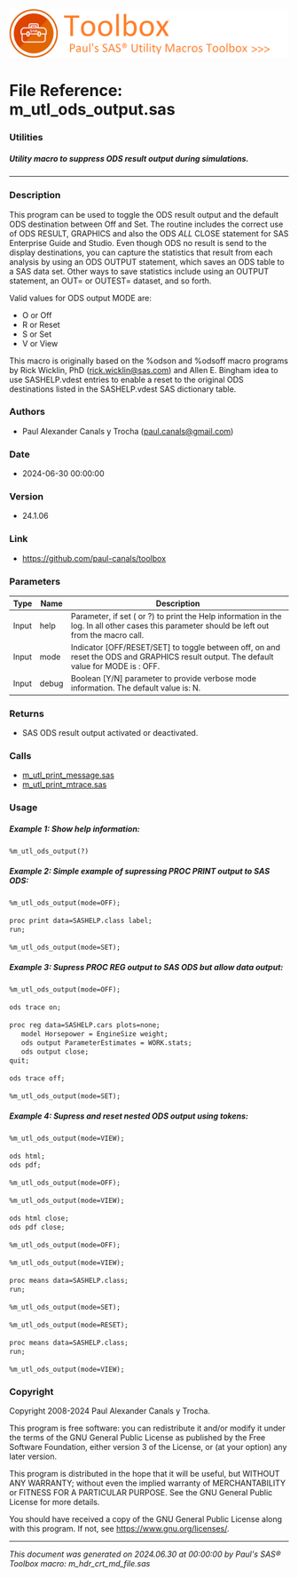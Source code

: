 ![../../misc/images/doc_header.png](../../misc/images/doc_header.png)
# 
# File Reference: m_utl_ods_output.sas

### Utilities

##### Utility macro to suppress ODS result output during simulations.

***

### Description
This program can be used to toggle the ODS result output and the default ODS destination between Off and Set. The routine includes the correct use of ODS RESULT, GRAPHICS and also the ODS _ALL_ CLOSE statement for SAS Enterprise Guide and Studio. Even though ODS no result is send to the display destinations, you can capture the statistics that result from each analysis by using an ODS OUTPUT statement, which saves an ODS table to a SAS data set. Other ways to save statistics include using an OUTPUT statement, an OUT= or OUTEST= dataset, and so forth.

 Valid values for ODS output MODE are:

- O or Off
- R or Reset
- S or Set
- V or View

 This macro is originally based on the %odson and %odsoff macro programs by Rick Wicklin, PhD (rick.wicklin@sas.com) and Allen E. Bingham idea to use SASHELP.vdest entries to enable a reset to the original ODS destinations listed in the SASHELP.vdest SAS dictionary table.



### Authors
* Paul Alexander Canals y Trocha (paul.canals@gmail.com)

### Date
* 2024-06-30 00:00:00

### Version
* 24.1.06

### Link
* https://github.com/paul-canals/toolbox

### Parameters
| Type | Name | Description |
| ---- | ---- | ----------- |
| Input | help | Parameter, if set ( or ?) to print the Help information in the log. In all other cases this parameter should be left out from the macro call. |
| Input | mode | Indicator [OFF/RESET/SET] to toggle between off, on and reset the ODS and GRAPHICS result output. The default value for MODE is : OFF. |
| Input | debug | Boolean [Y/N] parameter to provide verbose mode information. The default value is: N. |

### Returns
* SAS ODS result output activated or deactivated.

### Calls
* [m_utl_print_message.sas](m_utl_print_message.md)
* [m_utl_print_mtrace.sas](m_utl_print_mtrace.md)

### Usage

##### Example 1: Show help information:
```sas
%m_utl_ods_output(?)
```

##### Example 2: Simple example of supressing PROC PRINT output to SAS ODS:
```sas
%m_utl_ods_output(mode=OFF);

proc print data=SASHELP.class label;
run;

%m_utl_ods_output(mode=SET);
```

##### Example 3: Supress PROC REG output to SAS ODS but allow data output:
```sas
%m_utl_ods_output(mode=OFF);

ods trace on;

proc reg data=SASHELP.cars plots=none;
   model Horsepower = EngineSize weight;
   ods output ParameterEstimates = WORK.stats;
   ods output close;
quit;

ods trace off;

%m_utl_ods_output(mode=SET);
```

##### Example 4: Supress and reset nested ODS output using tokens:
```sas
%m_utl_ods_output(mode=VIEW);

ods html;
ods pdf;

%m_utl_ods_output(mode=OFF);

%m_utl_ods_output(mode=VIEW);

ods html close;
ods pdf close;

%m_utl_ods_output(mode=OFF);

%m_utl_ods_output(mode=VIEW);

proc means data=SASHELP.class;
run;

%m_utl_ods_output(mode=SET);

%m_utl_ods_output(mode=RESET);

proc means data=SASHELP.class;
run;

%m_utl_ods_output(mode=VIEW);
```

### Copyright
Copyright 2008-2024 Paul Alexander Canals y Trocha. 
 
This program is free software: you can redistribute it and/or modify 
it under the terms of the GNU General Public License as published by 
the Free Software Foundation, either version 3 of the License, or 
(at your option) any later version. 
 
This program is distributed in the hope that it will be useful, 
but WITHOUT ANY WARRANTY; without even the implied warranty of 
MERCHANTABILITY or FITNESS FOR A PARTICULAR PURPOSE. See the 
GNU General Public License for more details. 
 
You should have received a copy of the GNU General Public License 
along with this program. If not, see <https://www.gnu.org/licenses/>. 


***
*This document was generated on 2024.06.30 at 00:00:00 by Paul's SAS&reg; Toolbox macro: m_hdr_crt_md_file.sas*

